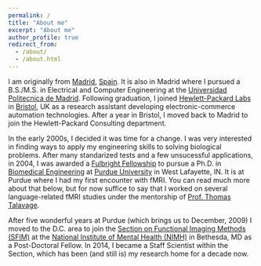 ```yaml
---
permalink: /
title: "About me"
excerpt: "About me"
author_profile: true
redirect_from: 
  - /about/
  - /about.html
---
```


I am originally from [Madrid](https://en.wikipedia.org/wiki/Madrid), [Spain](https://en.wikipedia.org/wiki/Spain). It is also in Madrid where I pursued a B.S./M.S. in Electrical and Computer Engineering at the [Universidad Politecnica de Madrid](https://www.upm.es). Following graduation, I joined [Hewlett-Packard Labs](https://hpl.hp.com) in [Bristol](https://en.wikipedia.org/wiki/Bristol), UK as a research assistant developing electronic-commerce automation technologies. After a year in Bristol, I moved back to Madrid to join the Hewlett-Packard Consulting department.

In the early 2000s, I decided it was time for a change. I was very interested in finding ways to apply my engineering skills to solving biological problems. After many standarized tests and a few unsucessful applications, in 2004, I was awarded a [Fulbright Fellowship](https://us.fulbrightonline.org/) to pursue a Ph.D. in [Biomedical Engineering](https://engineering.purdue.edu/BME) at [Purdue University](https://www.purdue.edu) in West Lafayette, IN. It is at Purdue where I had my first encounter with fMRI. You can read much more about that below, but for now suffice to say that I worked on several language-related fMRI studies under the mentorship of [Prof. Thomas Talavage](https://engineering.purdue.edu/ECE/People/ptProfile?resource_id=3304).

After five wonderful years at Purdue (which brings us to December, 2009) I moved to the D.C. area to join the [Section on Functional Imaging Methods (SFIM)](https://fim.nimh.nih.gov/) at the [National Institute of Mental Health (NIMH)](https://www.nimh.nih.gov/) in Bethesda, MD as a Post-Doctoral Fellow. In 2014, I became a Staff Scientist within the Section, which has been (and still is) my research home for a decade now. 